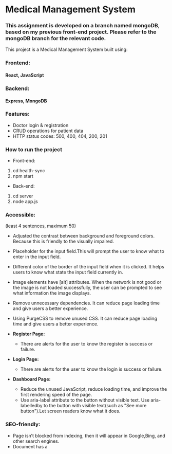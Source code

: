 # Medical Management System

### This assignment is developed on a branch named mongoDB, based on my previous front-end project. Please refer to the mongoDB branch for the relevant code.

This project is a Medical Management System built using:

### Frontend:

#### React, JavaScript

### Backend:

#### Express, MongoDB

### Features:

- Doctor login & registration
- CRUD operations for patient data
- HTTP status codes: 500, 400, 404, 200, 201

### How to run the project

- Front-end:

1. cd health-sync
2. npm start

- Back-end:

1. cd server
2. node app.js

### Accessible:

(least 4 sentences, maximum 50)

- Adjusted the contrast between background and foreground colors. Because this is friendly to the visually impaired.
- Placeholder for the input field.This will prompt the user to know what to enter in the input field.
- Different color of the border of the input field when it is clicked. It helps users to know what state the input field currently in.
- Image elements have [alt] attributes. When the network is not good or the image is not loaded successfully, the user can be prompted to see what information the image displays.
- Remove unnecessary dependencies. It can reduce page loading time and give users a better experience.
- Using PurgeCSS to remove unused CSS. It can reduce page loading time and give users a better experience.

- **Register Page:**

  - There are alerts for the user to know the register is success or failure.

- **Login Page:**

  - There are alerts for the user to know the login is success or failure.

- **Dashboard Page:**
  - Reduce the unused JavaScript, reduce loading time, and improve the first rendering speed of the page.
  - Use aria-label attribute to the button without visible text. Use aria-labelledby to the button with visible text(such as "See more button").Let screen readers know what it does.

### SEO-friendly:

- Page isn’t blocked from indexing, then it will appear in Google,Bing, and other search engines.
- Document has a <title> element. Search engines use the <title> as the page title in search results, improving click-through rates (CTR). Browsers display the title on tabs, making navigation easier for users.
- Document has a meta description.Search engines display the description in results, improving CTR. Enhances sharing on social media, as platforms like Facebook and Twitter use meta descriptions for previews.
- Page has successful HTTP status code.Users and search engines can access the page without issues.Prevents SEO penalties from errors like 404 (Not Found) or 500 (Server Error).
- Links have descriptive text. Improves accessibility—screen readers can describe links properly.
- Links are crawlable. Search engines can properly index the linked pages, improving site ranking.Ensures smooth navigation for users, preventing broken or useless links. Boosts internal linking power, strengthening the website structure.
- robots.txt is valid. Ensures search engines can access and index key pages.
  Prevents search engines from crawling sensitive areas (e.g., /user/).
  Improves crawl efficiency, reducing unnecessary server load.

### what type of tracking you have implemented, why, and how it takes into consideration your users privacy.

(at least 2 sentences, maximum 50)

- I used google analytics to track users.
- Why I used it?
  1. Most features are available in the free version.
  2. Compare to Counter.dev.
  - User authentication: I need to track login, failed login, and add-patient events, which Counter.dev does not support well.
  - User behavior analysis: I need to track how doctors interact with patient data, such as editing information, which Counter.dev cannot handle.
  3. Compare to Goat Counter.
  - Goat Counter is suitable for blogs or simple websites, but lacks deep behavioral tracking, custom reports, and compliance features required in medical systems.
  4. Compare to Hotjar.
  - Though powerful in behavior analysis, Hotjar raises concerns about data privacy and performance, making it less suitable for sensitive medical systems.
- When I consider users privacy, I think Analytics has the following advantages which are benefits to my system.
  1. Google Analytics offers IP anonymization, which helps protect user identity by removing the last part of the IP address (e.g., 192.168.1.1 becomes 192.168.1.x). GA4 enables IP anonymization by default.
  2. Data retention: I set it to 14 months, aligning with GDPR rules.
  3. Data sharing control: All data sharing options are disabled, including Google Signals, to avoid leakage.
  4. To comply with GDPR, I implemented a custom consent mechanism that requires users to agree to the use of them before any data is collected.

### threats and vulnerabilities:

(at least 2 common threats and vulnerabilities that your project might be vulnerable too. Going into detail over one of them, explaining how you have mitigated yourself against it.(at least 5 sentences, maximum 50))

- The corresponding relationship between doctors and patients. After the current doctor logs in, he/she can only add, delete, update, and check the patients he is responsible for. He/She cannot act on the patient data of other doctors.

  1. I defined a function authenticateDoctor as the middleware. It helps pass the doctorID to the patient parameter, so that all patients with the same doctorID are treated by the same doctor. This doctorID is the ID given to the user(doctor) by the system when he registers.

- To prevent anyone from registering as a doctor in the system, I have designed a registration code that users must enter when they first register to become a doctor.

  1. These registration codes can only be used once; if they have already been used, they will become invalid. Therefore, I created a new collection called code_registration in my MongoDB to store these registration codes.
  2. These codes will only be randomly generated once during the initial setup and saved in the MongoDB. On subsequent runs of the program, it will check if these registration codes already exist and will not generate new ones.
  3. It is important to note that after adding this feature, related status and code must also be added to both the front-end and back-end APIs.

- I add a confirmation window before deleting a patient(confirm the delete operation).To prevent users from accidentally deleting patient information.
```
PKNY MEDI/
├── .git/ ← Git
├── health-sync/ ← React Front-end
│ ├── build/
│ │ └── static/
│ │ ├── css/
│ │ ├── js/
│ │ └── media/
│ ├── public/
│ ├── src/
│ │ ├── api/
│ │ ├── assets/
│ │ │ └── images/
│ │ ├── components/
│ │ │ └── ui/
│ │ ├── pages/
│ │ │ ├── AppointmentPage/
│ │ │ ├── AuthPage/
│ │ │ ├── Dashboard/
│ │ │ ├── DoctorsPage/
│ │ │ ├── Home/
│ │ │ ├── MobileMenuPage/
│ │ │ └── PrivacyPolicyPage/
│ │ ├── App.css/
│ │ ├── App.jsx/
│ │ ├── index.css/
│ │ └── index.js/
│ │── .env/
│ │── .gitignore/
│ │── craco.config.js/
│ │── package-lock.json/
│ │── package.json/
│ └── README.md/
├── server/ ← Express Back-end
│ ├── config/
│ ├── middlewares/
│ ├── models/
│ ├── routes/
│ ├── utils/
│ ├── app.js/
│ ├── package-lock.json/
│ └── package.json/
│── .gitignore/
│── package-lock.json/
│── package.json/
└── README.md/\`\`\` 
```
